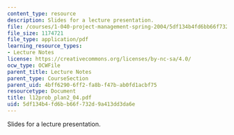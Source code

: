 ```yaml
---
content_type: resource
description: Slides for a lecture presentation.
file: /courses/1-040-project-management-spring-2004/5df134b4fd6bb66f732d9a413dd3da6e_l12prob_plan2_04.pdf
file_size: 1174721
file_type: application/pdf
learning_resource_types:
- Lecture Notes
license: https://creativecommons.org/licenses/by-nc-sa/4.0/
ocw_type: OCWFile
parent_title: Lecture Notes
parent_type: CourseSection
parent_uid: 4bff6290-6ff2-fa8b-f47b-ab0fd1acbf75
resourcetype: Document
title: l12prob_plan2_04.pdf
uid: 5df134b4-fd6b-b66f-732d-9a413dd3da6e
---
```

Slides for a lecture presentation.